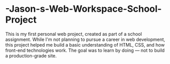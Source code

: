 # -Jason-s-Web-Workspace-School-Project
This is my first personal web project, created as part of a school assignment. While I'm not planning to pursue a career in web development, this project helped me build a basic understanding of HTML, CSS, and how front-end technologies work. The goal was to learn by doing — not to build a production-grade site. 
